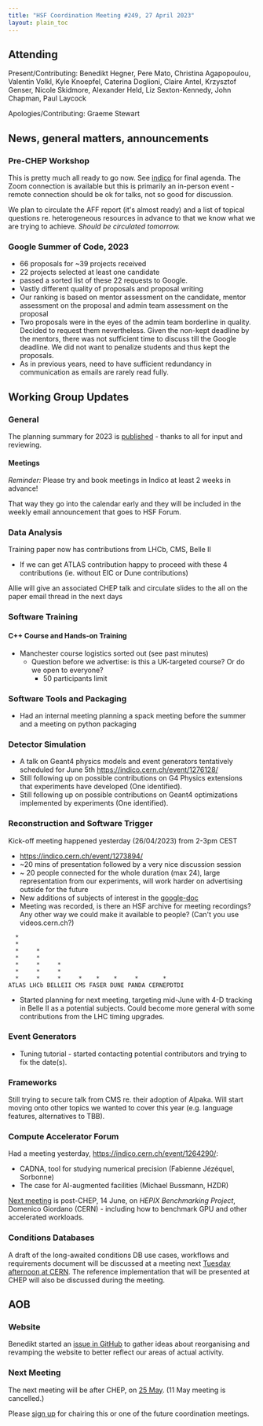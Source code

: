 ```yaml
---
title: "HSF Coordination Meeting #249, 27 April 2023"
layout: plain_toc
---
```


## Attending

Present/Contributing: Benedikt Hegner, Pere Mato, Christina Agapopoulou,
Valentin Volkl, Kyle Knoepfel, Caterina Doglioni, Claire Antel, Krzysztof
Genser, Nicole Skidmore, Alexander Held, Liz Sexton-Kennedy, John Chapman, Paul
Laycock

Apologies/Contributing: Graeme Stewart

## News, general matters, announcements

### Pre-CHEP Workshop

This is pretty much all ready to go now. See
[indico](https://indico.cern.ch/e/wlcg-hsf23) for final agenda. The Zoom
connection is available but this is primarily an in-person event - remote
connection should be ok for talks, not so good for discussion.

We plan to circulate the AFF report (it's almost ready) and a list of topical
questions re. heterogeneous resources in advance to that we know what we are
trying to achieve. _Should be circulated tomorrow._

### Google Summer of Code, 2023

- 66 proposals for ~39 projects received
- 22 projects selected at least one candidate
- passed a sorted list of these 22 requests to Google.
- Vastly different quality of proposals and proposal writing
- Our ranking is based on mentor assessment on the candidate, mentor assessment
  on the proposal and admin team assessment on the proposal
- Two proposals were in the eyes of the admin team borderline in quality.
  Decided to request them nevertheless. Given the non-kept deadline by the
  mentors, there was not sufficient time to discuss till the Google deadline. We
  did not want to penalize students and thus kept the proposals.
- As in previous years, need to have sufficient redundancy in communication as
  emails are rarely read fully.

## Working Group Updates

### General

The planning summary for 2023 is
[published](https://hepsoftwarefoundation.org/organization/planning/plan-of-work-2023.html) -
thanks to all for input and reviewing.

#### Meetings

_Reminder:_ Please try and book meetings in Indico at least 2 weeks in advance!

That way they go into the calendar early and they will be included in the weekly
email announcement that goes to HSF Forum.

### Data Analysis

Training paper now has contributions from LHCb, CMS, Belle II

- If we can get ATLAS contribution happy to proceed with these 4 contributions
  (ie. without EIC or Dune contributions)

Allie will give an associated CHEP talk and circulate slides to the all on the
paper email thread in the next days

### Software Training

#### C++ Course and Hands-on Training

- Manchester course logistics sorted out (see past minutes)
  - Question before we advertise: is this a UK-targeted course? Or do we open to
    everyone?
    - 50 participants limit

### Software Tools and Packaging

- Had an internal meeting planning a spack meeting before the summer and a
  meeting on python packaging

### Detector Simulation

- A talk on Geant4 physics models and event generators tentatively scheduled for
  June 5th <https://indico.cern.ch/event/1276128/>
- Still following up on possible contributions on G4 Physics extensions that
  experiments have developed (One identified).
- Still following up on possible contributions on Geant4 optimizations
  implemented by experiments (One identified).

### Reconstruction and Software Trigger

Kick-off meeting happened yesterday (26/04/2023) from 2-3pm CEST

- https://indico.cern.ch/event/1273894/
- ~20 mins of presentation followed by a very nice discussion session
- ~ 20 people connected for the whole duration (max 24), large representation
  from our experiments, will work harder on advertising outside for the future
- New additions of subjects of interest in the
  [google-doc](https://docs.google.com/document/d/1v03aQRlKfTxcXTYb6Stf_cpqklt7e-FznmIUEw5Ec9o/edit)
- Meeting was recorded, is there an HSF archive for meeting recordings? Any
  other way we could make it available to people? (Can't you use
  videos.cern.ch?)

```
  *
  *
  *     *
  *     *
  *     *     *
  *     *     *
  *     *     *     *    *    *     *       *
ATLAS LHCb BELLEII CMS FASER DUNE PANDA CERNEPDTDI
```

- Started planning for next meeting, targeting mid-June with 4-D tracking in
  Belle II as a potential subjects. Could become more general with some
  contributions from the LHC timing upgrades.

### Event Generators

- Tuning tutorial - started contacting potential contributors and trying to fix
  the date(s).

### Frameworks

Still trying to secure talk from CMS re. their adoption of Alpaka. Will start
moving onto other topics we wanted to cover this year (e.g. language features,
alternatives to TBB).

### Compute Accelerator Forum

Had a meeting yesterday, <https://indico.cern.ch/event/1264290/>:

- CADNA, tool for studying numerical precision (Fabienne Jézéquel, Sorbonne)
- The case for AI-augmented facilities (Michael Bussmann, HZDR)

[Next meeting](https://indico.cern.ch/event/1264297/) is post-CHEP, 14 June, on
_HEPIX Benchmarking Project_, Domenico Giordano (CERN) - including how to
benchmark GPU and other accelerated workloads.

### Conditions Databases

A draft of the long-awaited conditions DB use cases, workflows and requirements
document will be discussed at a meeting next
[Tuesday afternoon at CERN](https://indico.cern.ch/event/1280790/). The
reference implementation that will be presented at CHEP will also be discussed
during the meeting.

## AOB

### Website

Benedikt started an
[issue in GitHub](https://github.com/HSF/hsf.github.io/issues/1411) to gather
ideas about reorganising and revamping the website to better reflect our areas
of actual activity.

### Next Meeting

The next meeting will be after CHEP, on
[25 May](https://indico.cern.ch/event/1225016/). (11 May meeting is cancelled.)

Please
[sign up](https://docs.google.com/spreadsheets/d/1Z1Z4payCpieOLiVFcC6y9j-KCj71u6xX232LHUgIHfI/edit)
for chairing this or one of the future coordination meetings.
